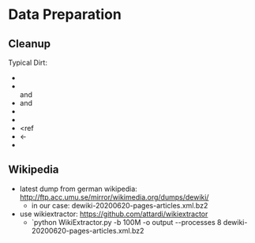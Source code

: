 # Data Preparation

## Cleanup
Typical Dirt:
- <BR>
- <br> and </br>
- <onlyinclude> and <onlyinclude>
- <nowiki>
- </ref>
- <ref
- <-
- </poem>

## Wikipedia
- latest dump from german wikipedia: http://ftp.acc.umu.se/mirror/wikimedia.org/dumps/dewiki/
  - in our case: dewiki-20200620-pages-articles.xml.bz2
- use wikiextractor: https://github.com/attardi/wikiextractor
  - `python WikiExtractor.py -b 100M -o output --processes 8 dewiki-20200620-pages-articles.xml.bz2
